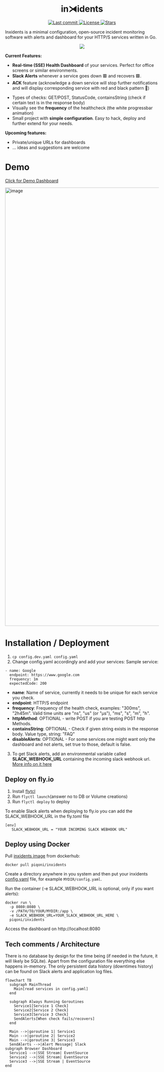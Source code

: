 <h1 align="center"> in⧕idents </h1>
<div align="center"><p>
    <a href="https://github.com/piqoni/inxidents/pulse">
      <img alt="Last commit" src="https://img.shields.io/github/last-commit/piqoni/inxidents?style=for-the-badge&logo=starship&color=8bd5ca&logoColor=D9E0EE&labelColor=302D41"/>
    </a>
    <a href="https://github.com/piqoni/inxidents/blob/main/LICENSE">
      <img alt="License" src="https://img.shields.io/github/license/piqoni/inxidents?style=for-the-badge&logo=starship&color=ee999f&logoColor=D9E0EE&labelColor=302D41" />
    </a>
    <a href="https://github.com/piqoni/inxidents/stargazers">
      <img alt="Stars" src="https://img.shields.io/github/stars/piqoni/inxidents?style=for-the-badge&logo=starship&color=c69ff5&logoColor=D9E0EE&labelColor=302D41" />
    </a>
</div>
Inxidents is a minimal configuration, open-source incident monitoring software with alerts and dashboard for your HTTP/S services written in Go.
<p align="center">
    <img src="https://github.com/piqoni/inxidents/assets/3144671/8d2e6800-774e-4d8b-8cab-65e61d16328e"></img>
</p>

**Current Features:**
- **Real-time (SSE) Health Dashboard** of your services. Perfect for office screens or similar environments.
- **Slack Alerts** whenever a service goes down 🟥 and recovers 🟩.
- **ACK** feature (acknowledge a down service will stop further notifications and will display corresponding service with red and black pattern 🚧)
<!-- <img width="449" alt="image" align="right" src="https://github.com/piqoni/inxidents/assets/3144671/1d015cca-4ac3-4b45-9380-d8b3cd1cadea"> -->
- Types of checks: GET/POST, StatusCode, containsString (check if certain text is in the response body)
- Visually see the **frequency** of the healthcheck (the white progressbar animation)
- Small project with **simple configuration**. Easy to hack, deploy and further extend for your needs.


**Upcoming features:**
- Private/unique URLs for dashboards
- ... ideas and suggestions are welcome

# Demo
[Click for Demo Dashboard](https://incidents.fly.dev/)

<img width="1438" alt="image" src="https://github.com/piqoni/inxidents/assets/3144671/72727fc1-f9b7-49e8-93f9-ad6039491825">


# Installation / Deployment
1. ```cp config.dev.yaml config.yaml```
2. Change config.yaml accordingly and add your services:
Sample service: 
```
- name: Google
  endpoint: https://www.google.com
  frequency: 1m
  expectedCode: 200
```
- **name**: Name of service, currently it needs to be unique for each service you check. 
- **endpoint**: HTTP/S endpoint
- **frequency**:  Frequency of the health check, examples: "300ms", "2h45m". Valid time units are "ns", "us" (or "µs"), "ms", "s", "m", "h".
- **httpMethod**: OPTIONAL - write POST if you are testing POST http Methods. 
- **containsString**: OPTIONAL - Check if given string exists in the response body. Value type, string: "FAQ" 
- **disableAlerts**: OPTIONAL - For some services one might want only the dashboard and not alerts, set true to those, default is false. 
3. To get Slack alerts, add an environmental variable called **SLACK_WEBHOOK_URL** containing the incoming slack webhook url. [More info on it here](https://api.slack.com/messaging/webhooks)

## Deploy on fly.io
1. Install [flytcl](https://fly.io/docs/hands-on/install-flyctl/)
2. Run ```flyctl launch```(answer no to DB or Volume creations)
3. Run ```flyctl deploy``` to deploy

To enable Slack alerts when deploying to fly.io you can add the SLACK_WEBHOOK_URL in the fly.toml file
```
[env]
   SLACK_WEBHOOK_URL = "YOUR INCOMING SLACK WEBHOOK URL"
```

## Deploy using Docker
Pull [inxidents image](https://hub.docker.com/r/piqoni/inxidents) from dockerhub:
```
docker pull piqoni/inxidents
```

Create a directory anywhere in you system and then put your inxidents [config.yaml](https://github.com/piqoni/inxidents/blob/main/config.dev.yaml) file, for example `MYDIR/config.yaml`.

Run the container (-e SLACK_WEBHOOK_URL is optional, only if you want alerts):
```
docker run \
  -p 8080:8080 \
  -v /PATH/TO/YOUR/MYDIR:/app \
  -e SLACK_WEBHOOK_URL=YOUR_SLACK_WEBHOOK_URL_HERE \
  piqoni/inxidents
```
Access the dashboard on http://localhost:8080

## Tech comments / Architecture
There is no database by design for the time being (if needed in the future, it will likely be SQLite). Apart from the configuration file everything else happens in-memory. The only persistent data history (downtimes history) can be found on Slack alerts and application log files. 
```mermaid
flowchart TB
  subgraph MainThread
    Main[read services in config.yaml]
  end

  subgraph Always Running Goroutines
    Service1[Service 1 Check]
    Service2[Service 2 Check]
    Service3[Service 3 Check]
    SendAlerts[When check fails/recovers]
  end

  Main -->|goroutine 1| Service1
  Main -->|goroutine 2| Service2
  Main -->|goroutine 3| Service3
  SendAlerts -->|Alert Message| Slack
subgraph Browser Dashboard
  Service1 -->|SSE Stream| EventSource
  Service2 -->|SSE Stream| EventSource
  Service3 -->|SSE Stream | EventSource
end
```

